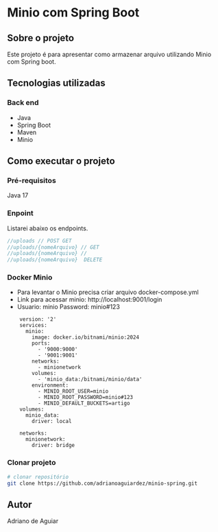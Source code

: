 # Minio com Spring Boot

## Sobre o projeto
Este projeto é para apresentar como armazenar arquivo utilizando Minio com Spring boot. 

## Tecnologias utilizadas
### Back end
- Java
- Spring Boot
- Maven
- Minio

## Como executar o projeto

### Pré-requisitos
Java 17

### Enpoint
Listarei abaixo os endpoints.

```java
//uploads // POST GET
//uploads/{nomeArquivo} // GET
//uploads/{nomeArquivo} // 
//uploads/{nomeArquivo}  DELETE 
```

### Docker Minio
-  Para levantar o Minio precisa criar arquivo docker-compose.yml
-  Link para acessar minio: http://localhost:9001/login
-  Usuario: minio   Password: minio#123

```   
    version: '2'
    services:
      minio:
        image: docker.io/bitnami/minio:2024
        ports:
          - '9000:9000'
          - '9001:9001'
        networks:
          - minionetwork
        volumes:
          - 'minio_data:/bitnami/minio/data'
        environment:
          - MINIO_ROOT_USER=minio
          - MINIO_ROOT_PASSWORD=minio#123
          - MINIO_DEFAULT_BUCKETS=artigo
    volumes:
      minio_data:
        driver: local
        
    networks:
      minionetwork:
        driver: bridge
```    

### Clonar projeto
```bash
# clonar repositório
git clone https://github.com/adrianoaguiardez/minio-spring.git
```

## Autor

Adriano de Aguiar

